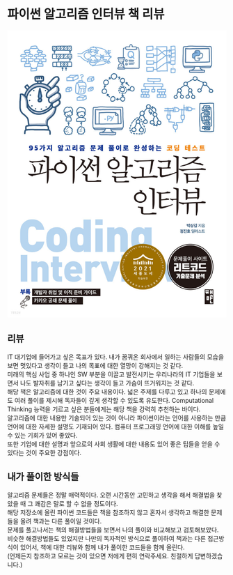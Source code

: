 # 파이썬 알고리즘 인터뷰 책 리뷰

<p align="center"><img src="cover.jpg"></p>  

## 리뷰
IT 대기업에 들어가고 싶은 목표가 있다. 내가 꿈꿔온 회사에서 일하는 사람들의 모습을 보면 멋있다고 생각이 들고 나의 목표에 대한 열망이 강해지는 것 같다.  
미래의 핵심 사업 중 하나인 SW 부분을 이끌고 발전시키는 우리나라의 IT 기업들을 보면서 나도 발자취를 남기고 싶다는 생각이 들고 가슴이 뜨거워지는 것 같다.   
해당 책은 알고리즘에 대한 것이 주요 내용이다. 넓은 주제를 다루고 있고 하나의 문제에도 여러 풀이를 제시해 독자들이 깊게 생각할 수 있도록 유도한다. Computational Thinking 능력을 기르고 싶은 분들에게는 해당 책을 강력히 추천하는 바이다.  
알고리즘에 대한 내용만 기술되어 있는 것이 아니라 파이썬이라는 언어를 사용하는 만큼 언어에 대한 자세한 설명도 기재되어 있다. 컴퓨터 프로그래밍 언어에 대한 이해를 높일 수 있는 기회가 있어 좋았다.  
또한 기업에 대한 설명과 앞으로의 사회 생활에 대한 내용도 있어 좋은 팁들을 얻을 수 있다는 것이 주요한 강점이다.   

## 내가 풀이한 방식들
알고리즘 문제들은 정말 매력적이다. 오랜 시간동안 고민하고 생각을 해서 해결법을 찾았을 때 그 쾌감은 말로 할 수 없을 정도이다.  
해당 저장소에 올린 파이썬 코드들은 책을 참조하지 않고 혼자서 생각하고 해결한 문제들을 올려 책과는 다른 풀이일 것이다.  
문제를 풀고나서는 책의 해결방법들을 보면서 나의 풀이와 비교해보고 검토해보았다.  
비슷한 해결방법들도 있었지만 나만의 독자적인 방식으로 풀이하여 책과는 다른 접근방식이 있어서, 책에 대한 리뷰와 함께 내가 풀이한 코드들을 함께 올린다.  
(언제든지 참조하고 모르는 것이 있으면 저에게 편히 연락주세요.  친절하게 답변하겠습니다.)